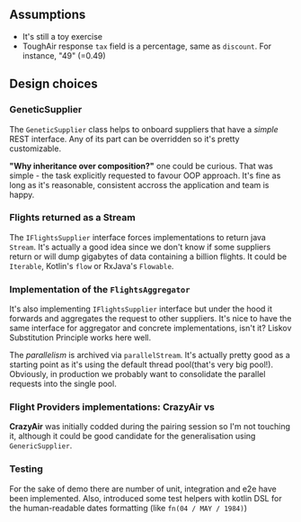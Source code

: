 
## Assumptions

* It's still a toy exercise
* ToughAir response `tax` field is a percentage, same as `discount`. For instance, "49" (=0.49)

## Design choices
     
### GeneticSupplier

The `GeneticSupplier` class helps to onboard suppliers that have a _simple_ REST interface. 
Any of its part can be overridden so it's pretty customizable. 

**"Why inheritance over composition?"** one could be curious. That was simple - the task
explicitly requested to favour OOP approach. It's fine as long as it's reasonable, consistent
accross the application and team is happy.

### Flights returned as a Stream

The `IFlightsSupplier` interface forces implementations to return java `Stream`. It's actually a good
idea since we don't know if some suppliers return or will dump gigabytes of data containing a billion flights. 
It could be `Iterable`, Kotlin's `flow` or RxJava's `Flowable`.

### Implementation of the `FlightsAggregator`

It's also implementing `IFlightsSupplier` interface but under the hood
it forwards and aggregates the request to other suppliers. It's nice to have
the same interface for aggregator and concrete implementations, isn't it? 
Liskov Substitution Principle works here well.

The _parallelism_ is archived via `parallelStream`. It's actually pretty good as a starting point as it's 
using the default thread pool(that's very big pool!). Obviously, in production we probably 
want to consolidate the parallel requests into the single pool.
     
### Flight Providers implementations: CrazyAir vs 

**CrazyAir** was initially codded during the pairing session so I'm not touching it,
although it could be good candidate for the generalisation using `GenericSupplier`.

### Testing

For the sake of demo there are number of unit, integration and e2e have been implemented.
Also, introduced some test helpers with kotlin DSL for the human-readable
dates formatting (like `fn(04 / MAY / 1984)`)

